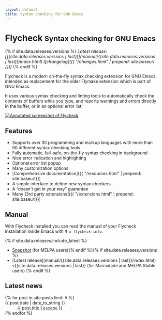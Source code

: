 ```yaml
---
layout: default
title: Syntax checking for GNU Emacs
---
```


Flycheck <small>Syntax checking for GNU Emacs</small>
=====================================================

{% if site.data.releases.versions %}
*Latest release:
[{{site.data.releases.versions | last}}](manual/{{site.data.releases.versions | last}}/index.html)
([changelog]({{ "/changes.html" | prepend: site.baseurl }}))*
{% endif %}

Flycheck is a modern on-the-fly syntax checking extension for GNU Emacs,
intended as replacement for the older Flymake extension which is part of GNU
Emacs.

It uses various syntax checking and linting tools to automatically check the
contents of buffers while you type, and reports warnings and errors directly in
the buffer, or in an optional error list:

[![Annotated screenshot of Flycheck](images/flycheck-annotated.png)](images/flycheck-annotated.png)

Features
--------

- Supports over 30 programming and markup languages with more than 60 different
  syntax checking tools
- Fully automatic, fail-safe, on-the-fly syntax checking in background
- Nice error indication and highlighting
- Optional error list popup
- Many customization options
- [Comprehensive documentation]({{ "/resources.html" | prepend: site.baseurl}})
- A simple interface to define new syntax checkers
- A “doesn't get in your way” guarantee
- Many [3rd party extensions]({{ "/extensions.html" | prepend: site.baseurl}})

Manual
------

With Flycheck installed you can read the manual of your Flycheck installation
inside Emacs with `M-x flycheck-info`.

{% if site.data.releases.include_latest %}
- [Snapshot](manual/latest/index.html) (for MELPA users){% endif %}{% if site.data.releases.versions %}
- [Latest release](manual/{{site.data.releases.versions | last}}/index.html)
v{{site.data.releases.versions | last}} (for Marmalade and MELPA Stable users)
{% endif %}

Latest news
-----------

<div class="post-list">
<dl>
{% for post in site.posts limit: 5 %}
<dt>{{ post.date | date_to_string }}</dt>
<dd><a href="{{site.baseurl}}{{post.url}}">{{ post.title | escape }}</a></dd>
{% endfor %}
</dl>
</div>
